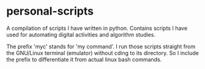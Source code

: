 # personal-scripts
A compilation of scripts I have written in python. Contains scripts I have used for automating digital activities and algorithm studies.

The prefix 'myc' stands for 'my command'. I run those scripts straight from the GNU/Linux terminal (emulator) without cding to its directory.
So I include the prefix to differentiate it from actual linux bash commands.

